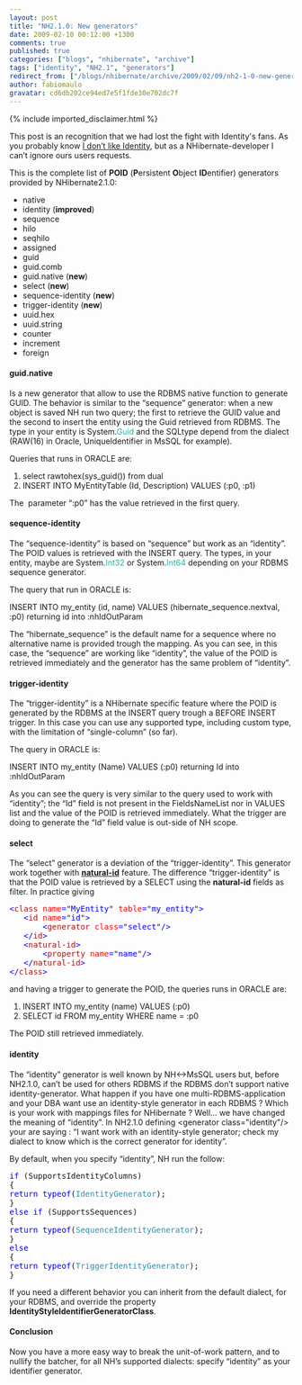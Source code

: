 ```yaml
---
layout: post
title: "NH2.1.0: New generators"
date: 2009-02-10 00:12:00 +1300
comments: true
published: true
categories: ["blogs", "nhibernate", "archive"]
tags: ["identity", "NH2.1", "generators"]
redirect_from: ["/blogs/nhibernate/archive/2009/02/09/nh2-1-0-new-generators.aspx/", "/blogs/nhibernate/archive/2009/02/09/nh2-1-0-new-generators.html"]
author: fabiomaulo
gravatar: cd6db202ce94ed7e5f1fde30e702dc7f
---
```

{% include imported_disclaimer.html %}
<p>This post is an recognition that we had lost the fight with Identity's fans. As you probably know <a href="http://fabiomaulo.blogspot.com/2008/12/identity-never-ending-story.html">I don&rsquo;t like Identity</a>, but as a NHibernate-developer I can&rsquo;t ignore ours users requests. </p>
<p>This is the complete list of <strong>POID</strong> (<strong>P</strong>ersistent <strong>O</strong>bject <strong>ID</strong>entifier) generators provided by NHibernate2.1.0:</p>
<ul>
<li>native </li>
<li>identity (<strong>improved</strong>) </li>
<li>sequence </li>
<li>hilo </li>
<li>seqhilo </li>
<li>assigned </li>
<li>guid </li>
<li>guid.comb </li>
<li>guid.native (<strong>new</strong>) </li>
<li>select (<strong>new</strong>) </li>
<li>sequence-identity (<strong>new</strong>) </li>
<li>trigger-identity (<strong>new</strong>) </li>
<li>uuid.hex </li>
<li>uuid.string </li>
<li>counter </li>
<li>increment </li>
<li>foreign </li>
</ul>
<h4>guid.native</h4>
<p>Is a new generator that allow to use the RDBMS native function to generate GUID. The behavior is similar to the &ldquo;sequence&rdquo; generator: when a new object is saved NH run two query; the first to retrieve the GUID value and the second to insert the entity using the Guid retrieved from RDBMS. The type in your entity is System.<span style="color: #2bafa5">Guid</span> and the SQLtype depend from the dialect (RAW(16) in Oracle, UniqueIdentifier in MsSQL for example).</p>
<p>Queries that runs in ORACLE are:</p>
<ol>
<li>select rawtohex(sys_guid()) from dual </li>
<li>INSERT INTO MyEntityTable (Id, Description) VALUES (:p0, :p1) </li>
</ol>
<p>The&nbsp; parameter &ldquo;:p0&rdquo; has the value retrieved in the first query.</p>
<h4>sequence-identity</h4>
<p>The &ldquo;sequence-identity&rdquo; is based on &ldquo;sequence&rdquo; but work as an &ldquo;identity&rdquo;. The POID values is retrieved with the INSERT query. The types, in your entity, maybe are System.<span style="color: #2bafa5">Int32</span> or System.<span style="color: #2bafa5">Int64</span> depending on your RDBMS sequence generator.</p>
<p>The query that run in ORACLE is:</p>
<p>INSERT INTO my_entity (id, name) VALUES (hibernate_sequence.nextval, :p0) returning id into :nhIdOutParam</p>
<p>The &ldquo;hibernate_sequence&rdquo; is the default name for a sequence where no alternative name is provided trough the mapping. As you can see, in this case, the &ldquo;sequence&rdquo; are working like &ldquo;identity&rdquo;, the value of the POID is retrieved immediately and the generator has the same problem of &ldquo;identity&rdquo;.</p>
<h4>trigger-identity</h4>
<p>The &ldquo;trigger-identity&rdquo; is a NHibernate specific feature where the POID is generated by the RDBMS at the INSERT query trough a BEFORE INSERT trigger. In this case you can use any supported type, including custom type, with the limitation of &ldquo;single-column&rdquo; (so far).</p>
<p>The query in ORACLE is:</p>
<p>INSERT INTO my_entity (Name) VALUES (:p0) returning Id into :nhIdOutParam</p>
<p>As you can see the query is very similar to the query used to work with &ldquo;identity&rdquo;; the &ldquo;Id&rdquo; field is not present in the FieldsNameList nor in VALUES list and the value of the POID is retrieved immediately. What the trigger are doing to generate the &ldquo;Id&rdquo; field value is out-side of NH scope.</p>
<h4>select</h4>
<p>The &ldquo;select&rdquo; generator is a deviation of the &ldquo;trigger-identity&rdquo;. This generator work together with <strong><a href="http://www.hibernate.org/hib_docs/v3/reference/en-US/html_single/#mapping-declaration-naturalid">natural-id</a></strong> feature. The difference &ldquo;trigger-identity&rdquo; is that the POID value is retrieved by a SELECT using the <strong>natural-id</strong> fields as filter. In practice giving</p>
<pre class="code"><span style="color: blue">&lt;</span><span style="color: #a31515">class </span><span style="color: red">name</span><span style="color: blue">=</span>"<span style="color: blue">MyEntity</span>" <span style="color: red">table</span><span style="color: blue">=</span>"<span style="color: blue">my_entity</span>"<span style="color: blue">&gt;<br />   &lt;</span><span style="color: #a31515">id </span><span style="color: red">name</span><span style="color: blue">=</span>"<span style="color: blue">id</span>"<span style="color: blue">&gt;<br />       &lt;</span><span style="color: #a31515">generator </span><span style="color: red">class</span><span style="color: blue">=</span>"<span style="color: blue">select</span>"<span style="color: blue">/&gt;<br />   &lt;/</span><span style="color: #a31515">id</span><span style="color: blue">&gt;<br />   &lt;</span><span style="color: #a31515">natural-id</span><span style="color: blue">&gt;<br />       &lt;</span><span style="color: #a31515">property </span><span style="color: red">name</span><span style="color: blue">=</span>"<span style="color: blue">name</span>"<span style="color: blue">/&gt;<br />   &lt;/</span><span style="color: #a31515">natural-id</span><span style="color: blue">&gt;<br />&lt;/</span><span style="color: #a31515">class</span><span style="color: blue">&gt;</span></pre>
<p>
<a href="http://11011.net/software/vspaste"></a></p>
<p>and having a trigger to generate the POID, the queries runs in ORACLE are:</p>
<ol>
<li>INSERT INTO my_entity (name) VALUES (:p0) </li>
<li>SELECT id FROM my_entity WHERE name = :p0 </li>
</ol>
<p>The POID still retrieved immediately.</p>
<h4>identity</h4>
<p>The &ldquo;identity&rdquo; generator is well known by NH&lt;-&gt;MsSQL users but, before NH2.1.0, can&rsquo;t be used for others RDBMS if the RDBMS don&rsquo;t support native identity-generator. What happen if you have one multi-RDBMS-application and your DBA want use an identity-style generator in each RDBMS ? Which is your work with mappings files for NHibernate ? Well&hellip; we have changed the meaning of &ldquo;identity&rdquo;. In NH2.1.0 defining &lt;generator class="identity"/&gt; your are saying : &ldquo;I want work with an identity-style generator; check my dialect to know which is the correct generator for identity&rdquo;.</p>
<p>By default, when you specify &ldquo;identity&rdquo;, NH run the follow:</p>
<pre class="code"><span style="color: blue">if </span>(SupportsIdentityColumns)<br />{<br /><span style="color: blue">return typeof</span>(<span style="color: #2b91af">IdentityGenerator</span>);<br />}<br /><span style="color: blue">else if </span>(SupportsSequences)<br />{<br /><span style="color: blue">return typeof</span>(<span style="color: #2b91af">SequenceIdentityGenerator</span>);<br />}<br /><span style="color: blue">else<br /></span>{<br /><span style="color: blue">return typeof</span>(<span style="color: #2b91af">TriggerIdentityGenerator</span>);<br />}</pre>
<p>If you need a different behavior you can inherit from the default dialect, for your RDBMS, and override the property <strong>IdentityStyleIdentifierGeneratorClass</strong>.</p>
<h4>Conclusion</h4>
<p>Now you have a more easy way to break the unit-of-work pattern, and to nullify the batcher, for all NH&rsquo;s supported dialects: specify &ldquo;identity&rdquo; as your identifier generator.</p>
